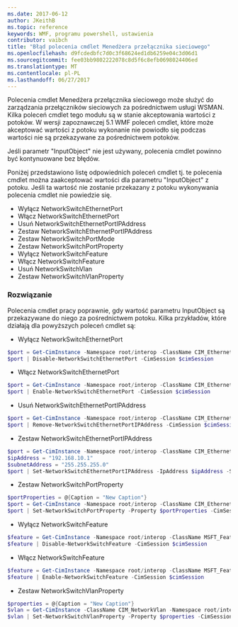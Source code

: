 ```yaml
---
ms.date: 2017-06-12
author: JKeithB
ms.topic: reference
keywords: WMF, programu powershell, ustawienia
contributor: vaibch
title: "Błąd polecenia cmdlet Menedżera przełącznika sieciowego"
ms.openlocfilehash: d9fcdedbfc7d0c3f68624ed1db6259e04c3d06d1
ms.sourcegitcommit: fee03bb9802222078c8d5f6c8efb0698024406ed
ms.translationtype: MT
ms.contentlocale: pl-PL
ms.lasthandoff: 06/27/2017
---
```

Polecenia cmdlet Menedżera przełącznika sieciowego może służyć do zarządzania przełączników sieciowych za pośrednictwem usługi WSMAN. Kilka poleceń cmdlet tego modułu są w stanie akceptowania wartości z potoków. W wersji zapoznawczej 5.1 WMF poleceń cmdlet, które może akceptować wartości z potoku wykonanie nie powiodło się podczas wartości nie są przekazywane za pośrednictwem potoków.

Jeśli parametr "InputObject" nie jest używany, polecenia cmdlet powinno być kontynuowane bez błędów.

Poniżej przedstawiono listę odpowiednich poleceń cmdlet tj. te polecenia cmdlet można zaakceptować wartości dla parametru "InputObject" z potoku. Jeśli ta wartość nie zostanie przekazany z potoku wykonywania polecenia cmdlet nie powiedzie się.

- Wyłącz NetworkSwitchEthernetPort
- Włącz NetworkSwitchEthernetPort
- Usuń NetworkSwitchEthernetPortIPAddress
- Zestaw NetworkSwitchEthernetPortIPAddress
- Zestaw NetworkSwitchPortMode
- Zestaw NetworkSwitchPortProperty
- Wyłącz NetworkSwitchFeature
- Włącz NetworkSwitchFeature
- Usuń NetworkSwitchVlan
- Zestaw NetworkSwitchVlanProperty

### <a name="resolution"></a>Rozwiązanie
Polecenia cmdlet pracy poprawnie, gdy wartość parametru InputObject są przekazywane do niego za pośrednictwem potoku. Kilka przykładów, które działają dla powyższych poleceń cmdlet są:

- Wyłącz NetworkSwitchEthernetPort
```powershell
$port = Get-CimInstance -Namespace root/interop -ClassName CIM_EthernetPort -CimSession $cimSession | Select-Object -First 1
$port | Disable-NetworkSwitchEthernetPort -CimSession $cimSession
```

- Włącz NetworkSwitchEthernetPort
```powershell
$port = Get-CimInstance -Namespace root/interop -ClassName CIM_EthernetPort -CimSession $cimSession | Select-Object -First 1
$port | Enable-NetworkSwitchEthernetPort -CimSession $cimSession
```

- Usuń NetworkSwitchEthernetPortIPAddress
```powershell
$port = Get-CimInstance -Namespace root/interop -ClassName CIM_EthernetPort -CimSession $cimSession | Select-Object -First 1
$port | Remove-NetworkSwitchEthernetPortIPAddress -CimSession $cimSession
```

- Zestaw NetworkSwitchEthernetPortIPAddress
```powershell
$port = Get-CimInstance -Namespace root/interop -ClassName CIM_EthernetPort -CimSession $cimSession | Select-Object -First 1
$ipAddress = "192.168.10.1"
$subnetAddress = "255.255.255.0"
$port | Set-NetworkSwitchEthernetPortIPAddress -IpAddress $ipAddress -SubnetAddress $subnetAddress -CimSession $cimSession
```

- Zestaw NetworkSwitchPortProperty
```powershell
$portProperties = @{Caption = "New Caption"}
$port = Get-CimInstance -Namespace root/interop -ClassName CIM_EthernetPort -CimSession $cimSession | Select-Object -First 1
$port | Set-NetworkSwitchPortProperty -Property $portProperties -CimSession $cimSession
```

- Wyłącz NetworkSwitchFeature
```powershell
$feature = Get-CimInstance -Namespace root/interop -ClassName MSFT_Feature -CimSession $cimSession | Select-Object -First 1
$feature | Disable-NetworkSwitchFeature -CimSession $cimSession
```

- Włącz NetworkSwitchFeature
```powershell
$feature = Get-CimInstance -Namespace root/interop -ClassName MSFT_Feature -CimSession $cimSession | Select-Object -First 1
$feature | Enable-NetworkSwitchFeature -CimSession $cimSession
```

- Zestaw NetworkSwitchVlanProperty
```powershell
$properties = @{Caption = "New Caption"}
$vlan = Get-CimInstance -ClassName CIM_NetworkVlan -Namespace root/interop -CimSession $cimSession | Select-Object -First 1
$vlan | Set-NetworkSwitchVlanProperty -Property $properties -CimSession $cimSession
```


